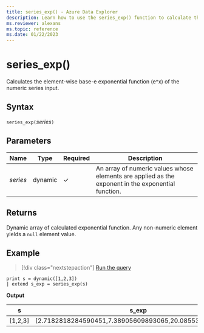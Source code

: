 ```yaml
---
title: series_exp() - Azure Data Explorer
description: Learn how to use the series_exp() function to calculate the element-wise base-e exponential function (e^x) of the numeric series input.
ms.reviewer: alexans
ms.topic: reference
ms.date: 01/22/2023
---
```

# series_exp()

Calculates the element-wise base-e exponential function (e^x) of the numeric series input.

## Syntax

`series_exp(`*series*`)`

## Parameters

| Name | Type | Required | Description |
|--|--|--|--|
| *series* | dynamic | &check; | An array of numeric values whose elements are applied as the exponent in the exponential function. |

## Returns

Dynamic array of calculated exponential function. Any non-numeric element yields a `null` element value.

## Example

> [!div class="nextstepaction"]
> <a href="https://dataexplorer.azure.com/clusters/help/databases/Samples?query=H4sIAAAAAAAAAysoyswrUShWsFVIqcxLzM1M1og21DHSMY7V5KpRSK0oSc1LUSiOT60oAKooTi3KTAVzNIo1ASk3NNg5AAAA" target="_blank">Run the query</a>

```kusto
print s = dynamic([1,2,3])
| extend s_exp = series_exp(s)
```

**Output**

|s|s_exp|
|---|---|
|[1,2,3]|[2.7182818284590451,7.38905609893065,20.085536923187668]|
